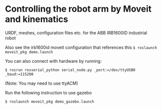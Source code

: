 # Controlling the robot arm by Moveit and kinematics

URDF, meshes, configuration files etc. for the ABB IRB1600ID industrial robot

Also see the irb1600id moveit configuration that references this
` $ roslaunch moveit_pkg demo.launch `

You can also connect with hardware by running:

` $ rosrun rosserial_python serial_node.py _port:=/dev/ttyUSB0 _baud:=115200 `

(Note: You may need to use ttyACM)

Run the following instruction to use gazebo

` $ roslaunch moveit_pkg demo_gazebo.launch `

